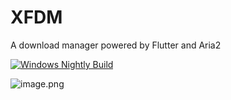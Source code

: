 # XFDM

A download manager powered by Flutter and Aria2

[![Windows Nightly Build](https://github.com/xkeyC/XFDM/actions/workflows/windows_nightly.yml/badge.svg)](https://github.com/xkeyC/XFDM/actions/workflows/windows_nightly.yml)

![image.png](https://s2.loli.net/2024/03/23/Uq98i5lDTzeEkN1.png)
